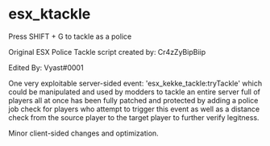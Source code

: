 # esx_ktackle

Press SHIFT + G to tackle as a police

Original ESX Police Tackle script created by: Cr4zZyBipBiip

Edited By: Vyast#0001 

One very exploitable server-sided event: 'esx_kekke_tackle:tryTackle' which could be manipulated and used by modders to tackle an entire server full of players all at once has been fully patched and protected by adding a police job check for players who attempt to trigger this event as well as a distance check from the source player to the target player to further verify legitness.

Minor client-sided changes and optimization.
